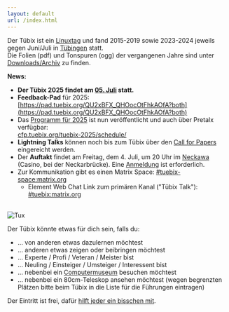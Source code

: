 ```yaml
---
layout: default
url: /index.html
---
```


Der Tübix ist ein
<a href="https://de.wikipedia.org/wiki/Linuxtag" target="_blank">Linuxtag</a>
und fand 2015-2019 sowie 2023-2024 jeweils gegen Juni/Juli in
<a href="https://de.wikipedia.org/wiki/T%C3%BCbingen" target="_blank">Tübingen</a>
statt.<br/>
Die Folien (pdf) und Tonspuren (ogg) der vergangenen Jahre sind unter <a href="downloads/">Downloads/Archiv</a> zu finden.

**News:**
- **Der Tübix 2025 findet am [05. Juli](Tübix2025.ics) statt.**
- **Feedback-Pad** für 2025: [https://pad.tuebix.org/QU2xBFX_QHOocOtFhkAOfA?both](https://pad.tuebix.org/QU2xBFX_QHOocOtFhkAOfA?both)
- Das [Programm für 2025](2025/programm/) ist nun veröffentlicht und auch über
  Pretalx verfügbar:<br/>
  [cfp.tuebix.org/tuebix-2025/schedule/](https://cfp.tuebix.org/tuebix-2025/schedule/)
- **Lightning Talks** können noch bis zum Tübix über den [Call for Papers](callforpapers/) eingereicht werden.
- Der **Auftakt** findet am Freitag, dem 4. Juli, um 20 Uhr im [Neckawa](https://neckawa.de/) (Casino, bei der Neckarbrücke). Eine [Anmeldung](https://cloud.fsi.uni-tuebingen.de/apps/forms/s/yyTbxtagcDYJCCp8M6kCkkGG) ist erforderlich.
- Zur Kommunikation gibt es einen Matrix Space: [#tuebix-space:matrix.org](https://matrix.to/#/#tuebix-space:matrix.org)
  - Element Web Chat Link zum primären Kanal ("Tübix Talk"): [#tuebix:matrix.org](https://app.element.io/#/room/#tuebix:matrix.org)

\
![Tux](images/tux.png "Tux")
<br/>

Der Tübix könnte etwas für dich sein, falls du:

* ... von anderen etwas dazulernen möchtest
* ... anderen etwas zeigen oder beibringen möchtest
* ... Experte / Profi / Veteran / Meister bist
* ... Neuling / Einsteiger / Umsteiger / Interessent bist
* ... nebenbei ein <a href="https://uni-tuebingen.de/de/13827">Computermuseum</a> besuchen möchtest
* ... nebenbei ein 80cm-Teleskop ansehen möchtest (wegen begrenzten Plätzen
  bitte beim Tübix in die Liste für die Führungen eintragen)

Der Eintritt ist frei, dafür <a href="callforhelpers/">hilft jeder ein bisschen mit</a>.
<br/>
